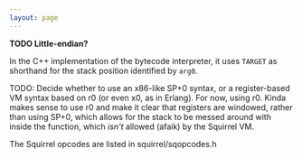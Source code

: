 ```yaml
---
layout: page
---
```


**TODO Little-endian?**

In the C++ implementation of the bytecode interpreter, it uses `TARGET` as shorthand for the stack position identified by `arg0`.

TODO: Decide whether to use an x86-like SP+0 syntax, or a register-based VM syntax based on r0 (or even x0, as in Erlang). For now, using r0. Kinda makes sense to use r0 and make it clear that registers are windowed, rather than using SP+0, which allows for the stack to be messed around with inside the function, which _isn't_ allowed (afaik) by the Squirrel VM.

The Squirrel opcodes are listed in squirrel/sqopcodes.h
